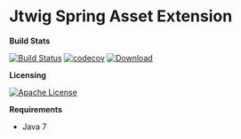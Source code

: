 # Jtwig Spring Asset Extension

**Build Stats**

[![Build Status](https://travis-ci.org/jtwig/jtwig-spring-asset-extension.svg?branch=master)](https://travis-ci.org/jtwig/jtwig-spring-asset-extension)
[![codecov](https://codecov.io/gh/jtwig/jtwig-spring-asset-extension/branch/master/graph/badge.svg)](https://codecov.io/gh/jtwig/jtwig-spring-asset-extension)
[![Download](https://api.bintray.com/packages/jtwig/maven/jtwig-spring-asset-extension/images/download.svg) ](https://bintray.com/jtwig/maven/jtwig-spring-asset-extension/_latestVersion)

**Licensing**

[![Apache License](https://img.shields.io/hexpm/l/plug.svg?maxAge=2592000)]()

**Requirements**

- Java 7
